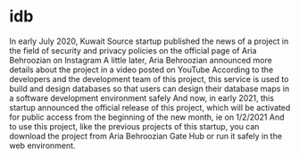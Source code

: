 # idb
In early July 2020, Kuwait Source startup published the news of a project in the field of security and privacy policies on the official page of Aria Behroozian on Instagram A little later, Aria Behroozian announced more details about the project in a video posted on YouTube According to the developers and the development team of this project, this service is used to build and design databases so that users can design their database maps in a software development environment safely And now, in early 2021, this startup announced the official release of this project, which will be activated for public access from the beginning of the new month, ie on 1/2/2021 And to use this project, like the previous projects of this startup, you can download the project from Aria Behroozian Gate Hub or run it safely in the web environment.
